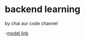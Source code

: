 # backend learning

by chai aur code channel

-[model link](https://www.youtube.com/redirect?event=video_description&redir_token=QUFFLUhqazVsUTBnSExDbUlaWWphczI1T0dibl9YU3poQXxBQ3Jtc0tsU3VrUGVBRlNKUkZkbzZMVDFaY0xWdU1UdUFGLS1lZk9yTkVSVVoxU1M1dmQ5XzkybjJ0eXpVRGEtV1dhSnU5ajg2Q3l2WUNaM2hnMmltU1V0QVJUNE9laHphTy1yelJnR0RYQzNOMkliYURkeGpITQ&q=https%3A%2F%2Fapp.eraser.io%2Fworkspace%2FYtPqZ1VogxGy1jzIDkzj%3Forigin%3Dshare&v=9B4CvtzXRpc)